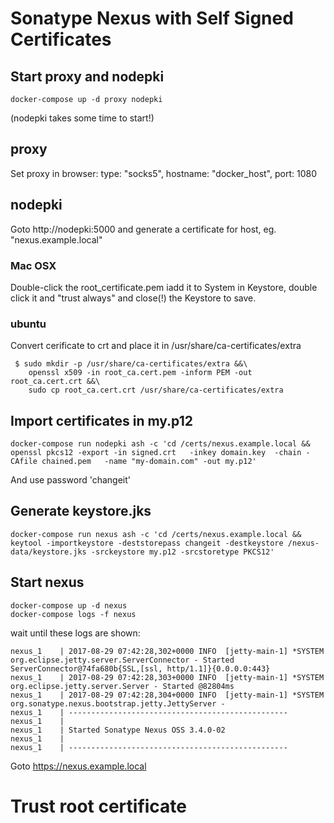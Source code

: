 # Sonatype Nexus with Self Signed Certificates

## Start proxy and nodepki
```
docker-compose up -d proxy nodepki
```
(nodepki takes some time to start!)

## proxy
Set proxy in browser: type: "socks5", hostname: "docker_host", port: 1080

## nodepki
Goto http://nodepki:5000 and generate a certificate for host, eg. "nexus.example.local"

### Mac OSX
Double-click the root_certificate.pem iadd it to System in Keystore, double click it and "trust always" and close(!) the Keystore to save.

### ubuntu
Convert cerificate to crt and place it in /usr/share/ca-certificates/extra
```
 $ sudo mkdir -p /usr/share/ca-certificates/extra &&\
    openssl x509 -in root_ca.cert.pem -inform PEM -out root_ca.cert.crt &&\
    sudo cp root_ca.cert.crt /usr/share/ca-certificates/extra
```


## Import certificates in my.p12
```
docker-compose run nodepki ash -c 'cd /certs/nexus.example.local && openssl pkcs12 -export -in signed.crt   -inkey domain.key  -chain -CAfile chained.pem   -name "my-domain.com" -out my.p12'
```
And use password 'changeit'

## Generate keystore.jks
```
docker-compose run nexus ash -c 'cd /certs/nexus.example.local && keytool -importkeystore -deststorepass changeit -destkeystore /nexus-data/keystore.jks -srckeystore my.p12 -srcstoretype PKCS12'
```

## Start nexus
```
docker-compose up -d nexus
docker-compose logs -f nexus
```

wait until these logs are shown:
```
nexus_1    | 2017-08-29 07:42:28,302+0000 INFO  [jetty-main-1] *SYSTEM org.eclipse.jetty.server.ServerConnector - Started ServerConnector@74fa680b{SSL,[ssl, http/1.1]}{0.0.0.0:443}
nexus_1    | 2017-08-29 07:42:28,303+0000 INFO  [jetty-main-1] *SYSTEM org.eclipse.jetty.server.Server - Started @82804ms
nexus_1    | 2017-08-29 07:42:28,304+0000 INFO  [jetty-main-1] *SYSTEM org.sonatype.nexus.bootstrap.jetty.JettyServer -
nexus_1    | -------------------------------------------------
nexus_1    |
nexus_1    | Started Sonatype Nexus OSS 3.4.0-02
nexus_1    |
nexus_1    | -------------------------------------------------
```

Goto https://nexus.example.local

# Trust root certificate

